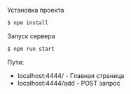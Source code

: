 Установка проекта
```sh
$ npm install
```

Запуск сервера
```sh
$ npm run start
```

Пути:
  - localhost:4444/ - Главная страница
  - localhost:4444/add - POST запрос